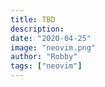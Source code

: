 ```yaml
---
title: TBD
description:
date: "2020-04-25"
image: "neovim.png"
author: "Robby"
tags: ["neovim"]
---
```

<!---->
<!-- ## Plugin your theme -->
<!---->
<!-- First open vim plug and add your theme, you can add as many themes as you want here to switch between them at any time -->
<!---->
<!-- I'm going to be installing the onedark theme I'll link to a repo with a bunch of others at the bottom of the blog -->
<!---->
<!-- Open `vim-plug/plugins.vim` and add the following: -->
<!---->
<!-- ``` -->
<!-- Plug 'joshdick/onedark.vim' -->
<!-- ``` -->
<!---->
<!-- Make sure to run `:PlugInstall` -->
<!---->
<!-- ## Theme config -->
<!---->
<!-- First create a directory for themes and then add the name of the theme you want to install -->
<!---->
<!-- ``` -->
<!-- mkdir ~/.config/nvim/themes -->
<!---->
<!-- touch ~/.config/nvim/themes/onedark.vim -->
<!-- ``` -->
<!---->
<!-- Now let's set the colorscheme, open `onedark.vim` and add the following: -->
<!---->
<!-- ``` -->
<!-- " onedark.vim override: Don't set a background color when running in a terminal; -->
<!-- if (has("autocmd") && !has("gui_running")) -->
<!--   augroup colorset -->
<!--     autocmd! -->
<!--     let s:white = { "gui": "#ABB2BF", "cterm": "145", "cterm16" : "7" } -->
<!--     autocmd ColorScheme * call onedark#set_highlight("Normal", { "fg": s:white }) " `bg` will not be styled since there is no `bg` setting -->
<!--   augroup END -->
<!-- endif -->
<!---->
<!-- hi Comment cterm=italic -->
<!-- let g:onedark_hide_endofbuffer=1 -->
<!-- let g:onedark_terminal_italics=1 -->
<!-- let g:onedark_termcolors=256 -->
<!---->
<!-- syntax on -->
<!-- colorscheme onedark -->
<!---->
<!---->
<!-- " checks if your terminal has 24-bit color support -->
<!-- if (has("termguicolors")) -->
<!--     set termguicolors -->
<!--     hi LineNr ctermbg=NONE guibg=NONE -->
<!-- endif -->
<!-- ``` -->
<!---->
<!-- ### Note -->
<!---->
<!-- This config is specific to this theme, checkout the readme for whatever theme you install -->
<!---->
<!-- Now we can add our theme to `init.vim` -->
<!---->
<!-- ``` -->
<!-- source $HOME/.config/nvim/themes/onedark.vim -->
<!-- ``` -->
<!---->
<!-- ## Where to find more themes -->
<!---->
<!-- [Check out this repo](https://github.com/rafi/awesome-vim-colorschemes) -->
<!---->
<!-- Click on any theme in the readme and install it similar to the way I did above -->
